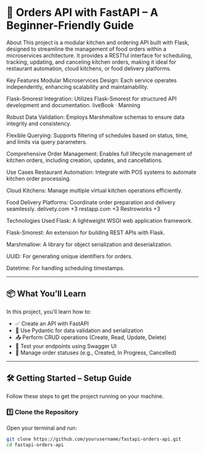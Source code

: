 # 🧾 Orders API with FastAPI – A Beginner-Friendly Guide
About
This project is a modular kitchen and ordering API built with Flask, designed to streamline the management of food orders within a microservices architecture. It provides a RESTful interface for scheduling, tracking, updating, and canceling kitchen orders, making it ideal for restaurant automation, cloud kitchens, or food delivery platforms.​

Key Features
Modular Microservices Design: Each service operates independently, enhancing scalability and maintainability.​

Flask-Smorest Integration: Utilizes Flask-Smorest for structured API development and documentation.​
liveBook · Manning

Robust Data Validation: Employs Marshmallow schemas to ensure data integrity and consistency.​

Flexible Querying: Supports filtering of schedules based on status, time, and limits via query parameters.​

Comprehensive Order Management: Enables full lifecycle management of kitchen orders, including creation, updates, and cancellations.​

Use Cases
Restaurant Automation: Integrate with POS systems to automate kitchen order processing.​

Cloud Kitchens: Manage multiple virtual kitchen operations efficiently.​

Food Delivery Platforms: Coordinate order preparation and delivery seamlessly.​
delivety.com
+3
restapp.com
+3
Restroworks
+3

Technologies Used
Flask: A lightweight WSGI web application framework.​

Flask-Smorest: An extension for building REST APIs with Flask.​

Marshmallow: A library for object serialization and deserialization.​

UUID: For generating unique identifiers for orders.​

Datetime: For handling scheduling timestamps.


---

## 📦 What You’ll Learn

In this project, you’ll learn how to:

- ✅ Create an API with FastAPI
- 🧾 Use Pydantic for data validation and serialization
- 📤 Perform CRUD operations (Create, Read, Update, Delete)
- 🧪 Test your endpoints using Swagger UI
- 🧠 Manage order statuses (e.g., Created, In Progress, Cancelled)

---

## 🛠️ Getting Started – Setup Guide

Follow these steps to get the project running on your machine.

### 1️⃣ Clone the Repository

Open your terminal and run:

```bash
git clone https://github.com/yourusername/fastapi-orders-api.git
cd fastapi-orders-api
